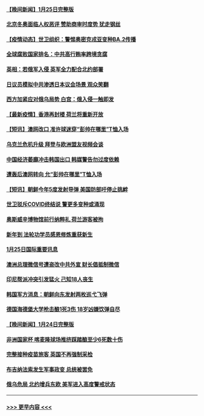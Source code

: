 #### [【晚间新闻】1月25日完整版](../pages/prog202/a103330464.md?t=01261208) 
#### [北京冬奥面临人权恶评 赞助商审时度势 犹走钢丝](../pages/prog202/a103330226.md?t=01261208) 
#### [【疫情动态】世卫组织：警惕奥密克戎亚变种BA.2传播](../pages/prog202/a103330297.md?t=01261208) 
#### [全球腐败国家排名：中共高行贿率跨境贪腐](../pages/prog202/a103330313.md?t=01261208) 
#### [英相：若俄军入侵 英军全力配合北约部署](../pages/prog202/a103330253.md?t=01261208) 
#### [日议员模拟中共渗透日本议会场景 观众笑翻](../pages/prog202/a103330310.md?t=01261208) 
#### [西方加紧应对俄乌局势 白宫：俄入侵一触即发](../pages/prog202/a103330264.md?t=01261208) 
#### [【最新疫情】香港再封楼 荷兰将重新开放](../pages/prog202/a103330116.md?t=01261208) 
#### [【短讯】澳网改口 准许球迷穿“彭帅在哪里”T恤入场](../pages/prog202/a103330112.md?t=01261208) 
#### [乌克兰危机升级 拜登与欧洲盟友视频会谈](../pages/prog202/a103330119.md?t=01261208) 
#### [中国经济萎靡冲击韩国出口 韩媒警告勿过度依赖](../pages/prog202/a103330002.md?t=01261208) 
#### [遭轰后澳网转向 允“彭帅在哪里”T恤入场](../pages/prog202/a103329972.md?t=01261208) 
#### [【短讯】朝鲜今年5度发射导弹 美国防部吁停止挑衅](../pages/prog202/a103329975.md?t=01261208) 
#### [世卫驳斥COVID终结说 警更多变种或涌现](../pages/prog202/a103329863.md?t=01261208) 
#### [奥斯威辛博物馆前行纳粹礼 荷兰游客被拘](../pages/prog202/a103329858.md?t=01261208) 
#### [新年到 法轮功学员感恩修炼重获新生](../pages/prog202/a103329850.md?t=01261208) 
#### [1月25日国际重要讯息](../pages/prog202/a103329822.md?t=01261208) 
#### [澳洲总理微信号遭盗改中共外宣 财长倡抵制微信](../pages/prog202/a103329825.md?t=01261208) 
#### [印尼帮派冲突引发猛火 己知18人丧生](../pages/prog202/a103329789.md?t=01261208) 
#### [韩国军方消息：朝鲜向东发射两枚巡弋飞弹](../pages/prog202/a103329747.md?t=01261208) 
#### [德国海德堡大学枪击酿1死3伤 18岁凶嫌饮弹自尽](../pages/prog202/a103329662.md?t=01261208) 
#### [【晚间新闻】1月24日完整版](../pages/prog202/a103329557.md?t=01261208) 
#### [非洲国家杯 喀麦隆球场推挤踩踏酿至少6死数十伤](../pages/prog202/a103329551.md?t=01261208) 
#### [完整接种疫苗旅客 英国不再强制采检](../pages/prog202/a103329543.md?t=01261208) 
#### [布吉纳法索发生军事政变 总统被罢免](../pages/prog202/a103329409.md?t=01261208) 
#### [俄乌危局 北约增兵东欧 美军进入高度警戒状态](../pages/prog202/a103329430.md?t=01261208) 

----
#### [ >>> 更早内容 <<< ](../indexes/prog202-earlier.md)
